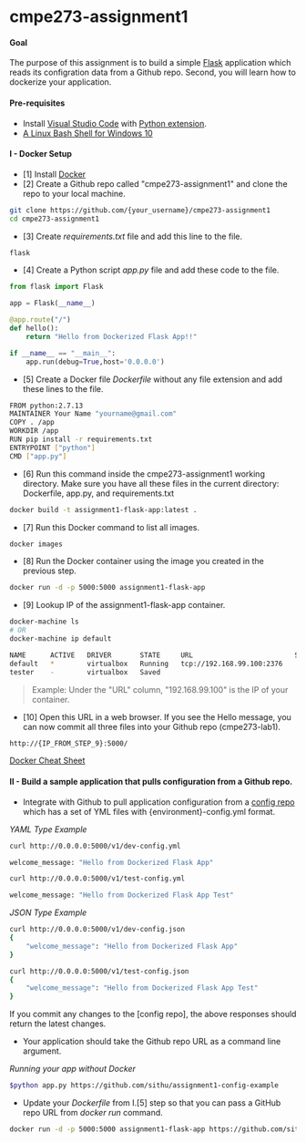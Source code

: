 # cmpe273-assignment1
#### Goal

The purpose of this assignment is to build a simple [Flask](http://flask.pocoo.org/)  application which reads its configration data from a Github repo. Second, you will learn how to dockerize your application.

#### Pre-requisites
* Install [Visual Studio Code](https://code.visualstudio.com/) with [Python extension](https://code.visualstudio.com/docs/languages/python).
* [A Linux Bash Shell for Windows 10](http://www.howtogeek.com/249966/how-to-install-and-use-the-linux-bash-shell-on-windows-10/)
    
#### I - Docker Setup

* [1] Install [Docker]
* [2] Create a Github repo called "cmpe273-assignment1" and clone the repo to your local machine.

```sh
git clone https://github.com/{your_username}/cmpe273-assignment1
cd cmpe273-assignment1
```

* [3] Create *requirements.txt* file and add this line to the file.
```sh
flask
```

* [4] Create a Python script *app.py* file and add these code to the file.
```python
from flask import Flask

app = Flask(__name__)

@app.route("/")
def hello():
    return "Hello from Dockerized Flask App!!"

if __name__ == "__main__":
    app.run(debug=True,host='0.0.0.0')
```


* [5] Create a Docker file *Dockerfile* without any file extension and add these lines to the file.
```sh
FROM python:2.7.13
MAINTAINER Your Name "yourname@gmail.com"
COPY . /app
WORKDIR /app
RUN pip install -r requirements.txt
ENTRYPOINT ["python"]
CMD ["app.py"]
```

* [6] Run this command inside the cmpe273-assignment1 working directory. Make sure you have all these files in the current directory: Dockerfile, app.py, and requirements.txt
```sh
docker build -t assignment1-flask-app:latest .
```

* [7] Run this Docker command to list all images.
```sh
docker images
```

* [8] Run the Docker container using the image you created in the previous step.
```sh
docker run -d -p 5000:5000 assignment1-flask-app
```

* [9] Lookup IP of the assignment1-flask-app container.
```sh
docker-machine ls
# OR 
docker-machine ip default
```
```sh
NAME      ACTIVE   DRIVER       STATE     URL                         SWARM   DOCKER    ERRORS
default   *        virtualbox   Running   tcp://192.168.99.100:2376           v1.11.1   
tester    -        virtualbox   Saved                                         Unknown   
```
> Example: Under the "URL" column, "192.168.99.100" is the IP of your container.

* [10] Open this URL in a web browser. If you see the Hello message, you can now commit all three files into your Github repo (cmpe273-lab1).

```sh
http://{IP_FROM_STEP_9}:5000/
```

[Docker Cheat Sheet](https://github.com/wsargent/docker-cheat-sheet)

[Docker]: https://docs.docker.com/engine/installation/#/on-osx-and-windows

#### II - Build a sample application that pulls configuration from a Github repo. 

* Integrate with Github to pull application configuration from a [config repo](https://github.com/sithu/assignment1-config-example) which has a set of YML files with {environment}-config.yml format.

_YAML Type Example_

```sh
curl http://0.0.0.0:5000/v1/dev-config.yml

welcome_message: "Hello from Dockerized Flask App"

curl http://0.0.0.0:5000/v1/test-config.yml

welcome_message: "Hello from Dockerized Flask App Test"
```

_JSON Type Example_

```sh
curl http://0.0.0.0:5000/v1/dev-config.json
{
    "welcome_message": "Hello from Dockerized Flask App"
}

curl http://0.0.0.0:5000/v1/test-config.json
{
    "welcome_message": "Hello from Dockerized Flask App Test"
}
```

If you commit any changes to the [config repo], the above responses should return the latest changes.

* Your application should take the Github repo URL as a command line argument.

_Running your app without Docker_
```sh
$python app.py https://github.com/sithu/assignment1-config-example
```

* Update your *Dockerfile* from I.[5] step so that you can pass a GitHub repo URL from _docker run_ command.

```sh
docker run -d -p 5000:5000 assignment1-flask-app https://github.com/sithu/assignment1-config-example
```
